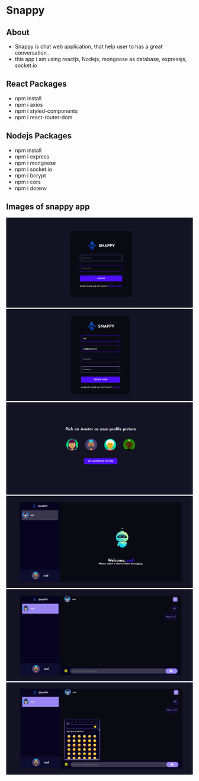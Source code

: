 # Snappy

## About

- Snappy is chat web application, that help user to has a great conversation .
- this app i am using reactjs, Nodejs, mongoose as database, expressjs, socket.io 

## React Packages

- npm install
- npm i axios
- npm i styled-components
- npm i react-router-dom

## Nodejs Packages

- npm install
- npm i express
- npm i mongoose
- npm i socket.io
- npm i bcrypt
- npm i cors
- npm i dotenv

## Images of snappy app

![Alt text](public/public/snappyhome.png?raw=true "Home")
![Alt text](public/public/register.png?raw=true "Register")
![Alt text](public/public/pickPicture.png?raw=true "PickPic")
![Alt text](public/public/chatPage.png?raw=true "chatPage")
![Alt text](public/public/conversation.png?raw=true "Conversation1")
![Alt text](public/public/conversation2.png?raw=true "Conversation2")
